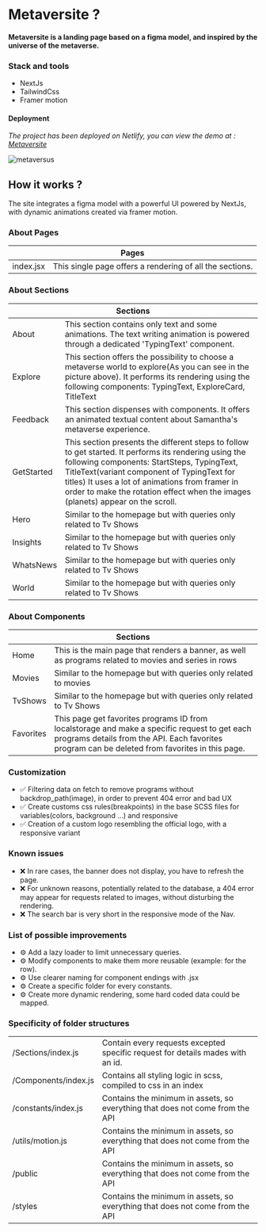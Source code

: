 <h1> Metaversite ? </h1>

<h4> Metaversite is a landing page based on a figma model, and inspired by the universe of the metaverse. </h4>

<h3>Stack and tools</h3>
<ul>
  <li>NextJs</li>
  <li>TailwindCss</li>
  <li>Framer motion</li>
</ul>
<h4>Deployment</h4>
<p><em>The project has been deployed on Netlify, you can view the demo at : <a href="https://precious-malabi-33d670.netlify.app">Metaversite</a></em></p>


![metaversus](https://user-images.githubusercontent.com/101059956/217273043-905ef7ba-8e3a-4735-b0a3-7f997595be1a.png)


<h2>How it works ?</h2>
<p>The site integrates a figma model with a powerful UI powered by NextJs, with dynamic animations created via framer motion. </p>

<h3>About Pages</h3>
<table>
    <thead>
        <tr>
            <th colspan="2">Pages</th>
        </tr>
    </thead>
    <tbody>
        <tr>
            <td>index.jsx</td>
            <td>This single page offers a rendering of all the sections. </td>
        </tr>
    </tbody>
</table>

<h3>About Sections</h3>

<table>
    <thead>
        <tr>
            <th colspan="2">Sections</th>
        </tr>
    </thead>
    <tbody>
        <tr>
            <td>About</td>
            <td>This section contains only text and some animations. The text writing animation is powered through a dedicated 'TypingText' component.</td>
        </tr>
         <tr>
            <td>Explore</td>
            <td>This section offers the possibility to choose a metaverse world to explore(As you can see in the picture above). It performs its rendering using the following components: TypingText, ExploreCard, TitleText</td>
        </tr>
         <tr>
            <td>Feedback</td>
            <td>This section dispenses with components. It offers an animated textual content about Samantha's metaverse experience.</td>
        </tr>
         <tr>
            <td>GetStarted</td>
            <td>This section presents the different steps to follow to get started. It performs its rendering using the following components: StartSteps, TypingText, TitleText(variant component of TypingText for titles) It uses a lot of animations from framer in order to make the rotation effect when the images (planets) appear on the scroll.</td>
        </tr>
        <tr>
            <td>Hero</td>
            <td>Similar to the homepage but with queries only related to Tv Shows</td>
        </tr>
        <tr>
            <td>Insights</td>
            <td>Similar to the homepage but with queries only related to Tv Shows</td>
        </tr>
        <tr>
            <td>WhatsNews</td>
            <td>Similar to the homepage but with queries only related to Tv Shows</td>
        </tr>
        <tr>
            <td>World</td>
            <td>Similar to the homepage but with queries only related to Tv Shows</td>
        </tr>
    </tbody>
</table>

<h3>About Components</h3>

<table>
    <thead>
        <tr>
            <th colspan="2">Sections</th>
        </tr>
    </thead>
    <tbody>
        <tr>
            <td>Home</td>
            <td>This is the main page that renders a banner, as well as programs related to movies and series in rows</td>
        </tr>
         <tr>
            <td>Movies</td>
            <td>Similar to the homepage but with queries only related to movies</td>
        </tr>
         <tr>
            <td>TvShows</td>
            <td>Similar to the homepage but with queries only related to Tv Shows</td>
        </tr>
         <tr>
            <td>Favorites</td>
            <td>This page get favorites programs ID from localstorage and make a specific request to get each programs details from the API. Each favorites program can be deleted from favorites in this page.</td>
        </tr>
    </tbody>
</table>

<h3>Customization</h3>
<ul>
  <li>✅ Filtering data on fetch to remove programs without backdrop_path(image), in order to prevent 404 error and bad UX </li>
  <li>✅ Create customs css rules(breakpoints) in the base SCSS files for variables(colors, background ...) and responsive </li>
  <li>✅ Creation of a custom logo resembling the official logo, with a responsive variant </li>
</ul>

<h3>Known issues</h3>
<ul>
  <li>❌ In rare cases, the banner does not display, you have to refresh the page. </li>
  <li>❌ For unknown reasons, potentially related to the database, a 404 error may appear for requests related to images, without disturbing the rendering. </li>
  <li>❌ The search bar is very short in the responsive mode of the Nav. </li>
</ul>

<h3>List of possible improvements</h3>
<ul>
  <li>⚙️ Add a lazy loader to limit unnecessary queries. </li>
  <li>⚙️ Modify components to make them more reusable (example: for the row). </li>
  <li>⚙️ Use clearer naming for component endings with .jsx </li>
  <li>⚙️ Create a specific folder for every constants.</li>
  <li>⚙️ Create more dynamic rendering, some hard coded data could be mapped.</li>
</ul>
<h3>Specificity of folder structures</h3>

<table>
    <tbody>
        <tr>
            <td>/Sections/index.js</td>
            <td>Contain every requests excepted specific request for details mades with an id.</td>
        </tr>
         <tr>
            <td>/Components/index.js</td>
            <td>Contains all styling logic in scss, compiled to css in an index</td>
        </tr>
         <tr>
            <td>/constants/index.js</td>
            <td>Contains the minimum in assets, so everything that does not come from the API</td>
        </tr>
        <tr>
            <td>/utils/motion.js</td>
            <td>Contains the minimum in assets, so everything that does not come from the API</td>
        </tr>
        <tr>
            <td>/public</td>
            <td>Contains the minimum in assets, so everything that does not come from the API</td>
        </tr>
        <tr>
            <td>/styles</td>
            <td>Contains the minimum in assets, so everything that does not come from the API</td>
        </tr>
    </tbody>
</table>
